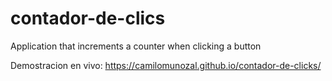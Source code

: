 # contador-de-clics
Application that increments a counter when clicking a button

Demostracion en vivo: https://camilomunozal.github.io/contador-de-clicks/ 

